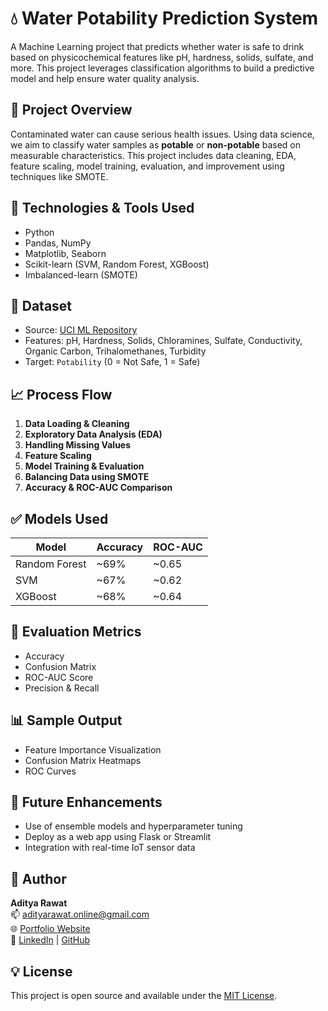 # 💧 Water Potability Prediction System

A Machine Learning project that predicts whether water is safe to drink based on physicochemical features like pH, hardness, solids, sulfate, and more. This project leverages classification algorithms to build a predictive model and help ensure water quality analysis.

## 📌 Project Overview

Contaminated water can cause serious health issues. Using data science, we aim to classify water samples as **potable** or **non-potable** based on measurable characteristics. This project includes data cleaning, EDA, feature scaling, model training, evaluation, and improvement using techniques like SMOTE.

## 🚀 Technologies & Tools Used

- Python  
- Pandas, NumPy  
- Matplotlib, Seaborn  
- Scikit-learn (SVM, Random Forest, XGBoost)  
- Imbalanced-learn (SMOTE)  

## 📂 Dataset

- Source: [UCI ML Repository](https://archive.ics.uci.edu/ml/datasets/water+quality)  
- Features: pH, Hardness, Solids, Chloramines, Sulfate, Conductivity, Organic Carbon, Trihalomethanes, Turbidity  
- Target: `Potability` (0 = Not Safe, 1 = Safe)

## 📈 Process Flow

1. **Data Loading & Cleaning**  
2. **Exploratory Data Analysis (EDA)**  
3. **Handling Missing Values**  
4. **Feature Scaling**  
5. **Model Training & Evaluation**  
6. **Balancing Data using SMOTE**  
7. **Accuracy & ROC-AUC Comparison**

## ✅ Models Used

| Model           | Accuracy | ROC-AUC |
|----------------|----------|---------|
| Random Forest   | ~69%     | ~0.65   |
| SVM             | ~67%     | ~0.62   |
| XGBoost         | ~68%     | ~0.64   |

## 🧪 Evaluation Metrics

- Accuracy  
- Confusion Matrix  
- ROC-AUC Score  
- Precision & Recall  

## 📊 Sample Output

- Feature Importance Visualization  
- Confusion Matrix Heatmaps  
- ROC Curves  

## 🤖 Future Enhancements

- Use of ensemble models and hyperparameter tuning  
- Deploy as a web app using Flask or Streamlit  
- Integration with real-time IoT sensor data  

## 🧠 Author

**Aditya Rawat**  
📫 [adityarawat.online@gmail.com](mailto:adityarawat.online@gmail.com)  
🌐 [Portfolio Website](https://adityarawat.online)  
🔗 [LinkedIn](#) | [GitHub](#)

## 💡 License

This project is open source and available under the [MIT License](LICENSE).
